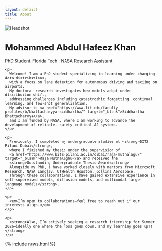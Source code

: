 ```yaml
---
layout: default
title: About
---
```


<div class="hero">
  <img src="{{ '/assets/images/headshot.jpg' | relative_url }}" alt="Headshot">
  <div>
    <h1>Mohammed Abdul Hafeez Khan</h1>
    <div class="subtitle">PhD Student, Florida Tech · NASA Research Assistant</div>

    <p>
      Welcome! I am a PhD student specializing in learning under changing data distributions, 
      with a focus on lane detection for autonomous driving and taxiing on airports. 
      My doctoral research investigates how models adapt under distribution shift, 
      addressing challenges including catastrophic forgetting, continual learning, and few-shot generalization. 
      My advisor is <a href="https://www.fit.edu/faculty-profiles/b/bhattacharyya-siddhartha/" target="_blank">Siddhartha Bhattacharyya</a>, 
      and I am funded by NASA, where I am working to advance the development of reliable, safety-critical AI systems.
    </p>

    <p>
      Previously, I completed my undergraduate studies at <strong>BITS Pilani Dubai</strong>, 
      where I finished my thesis under the supervision of 
      <a href="https://www.bits-pilani.ac.in/dubai/raja-muthalagu/" target="_blank">Raja Muthalaghu</a> and received the 
      <strong>Outstanding Undergraduate Thesis Award</strong>. 
      Alongside my PhD, I have worked closely with mentors from Microsoft Research, NASA Langley, UTHealth Houston, Collins Aerospace. 
      Through these collaborations, I have gained extensive experience in self-supervised models, diffusion models, and multimodal large-language models</strong>.
    </p>

    <p>
      <em>I’m open to collaborations—feel free to reach out if our interests align.</em>
    </p>

    <p>
      <strong>Also, I’m actively seeking a research internship for Summer 2026—ideally one where the loss goes down, and my learning goes up!!</strong>
    </p>
  </div>
</div>

{% include news.html %}
